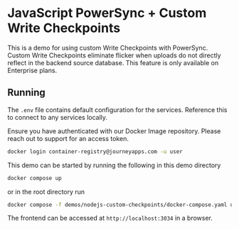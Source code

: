 # JavaScript PowerSync + Custom Write Checkpoints

This is a demo for using custom Write Checkpoints with PowerSync. Custom Write Checkpoints eliminate flicker when uploads do not directly reflect in the backend source database. This feature is only available on Enterprise plans.

## Running

The `.env` file contains default configuration for the services. Reference this to connect to any services locally.

Ensure you have authenticated with our Docker Image repository. Please reach out to support for an access token.

```bash
docker login container-registry@journeyapps.com -u user
```

This demo can be started by running the following in this demo directory

```bash
docker compose up
```

or in the root directory run

```bash
docker compose -f demos/nodejs-custom-checkpoints/docker-compose.yaml up
```

The frontend can be accessed at `http://localhost:3034` in a browser.
